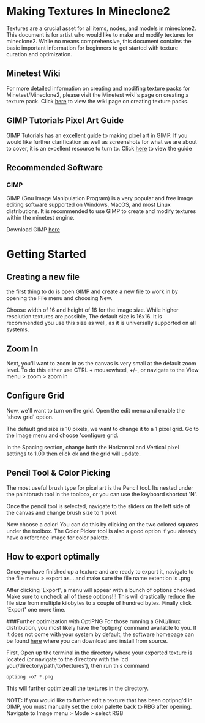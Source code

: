 # Making Textures In Mineclone2

Textures are a crucial asset for all items, nodes, and models in mineclone2. This document is for artist who would like to make and modify textures for mineclone2. While no means comprehensive, this document contains the basic important information for beginners to get started with texture curation and optimization.

## Minetest Wiki
For more detailed information on creating and modifing texture packs for Minetest/Mineclone2, please visit the Minetest wiki's page on creating a texture pack. Click [here](https://wiki.minetest.net/Creating_texture_packs) to view the wiki page on creating texture packs.

## GIMP Tutorials Pixel Art Guide
GIMP Tutorials has an excellent guide to making pixel art in GIMP. If you would like further clarification as well as screenshots for what we are about to cover, it is an excellent resource to turn to. Click [here](https://thegimptutorials.com/how-to-make-pixel-art/) to view the guide

## Recommended Software

### GIMP

GIMP (Gnu Image Manipulation Program) is a very popular and free image editing software supported on Windows, MacOS, and most Linux distributions. It is recommended to use GIMP to create and modify textures within the minetest engine. 

Download GIMP [here](http://gimp.org/)

# Getting Started
## Creating a new file
the first thing to do is open GIMP and create a new file to work in by opening the File menu and choosing New.

Choose width of 16 and height of 16 for the image size. While higher resolution textures are possible, The default size is 16x16. It is recommended you use this size as well, as it is universally supported on all systems.

## Zoom In
Next, you'll want to zoom in as the canvas is very small at the default zoom level. To do this either use CTRL + mousewheel, +/-, or navigate to the View menu > zoom > zoom in

## Configure Grid
Now, we'll want to turn on the grid. Open the edit menu and enable the 'show grid' option.

The default grid size is 10 pixels, we want to change it to a 1 pixel grid. Go to the Image menu and choose 'configure grid.

In the Spacing section, change both the Horizontal and Vertical pixel settings to 1.00 then click ok and the grid will update.

## Pencil Tool & Color Picking
The most useful brush type for pixel art is the Pencil tool. Its nested under the paintbrush tool in the toolbox, or you can use the keyboard shortcut 'N'.

Once the pencil tool is selected, navigate to the sliders on the left side of the canvas and change brush size to 1 pixel.

Now choose a color! You can do this by clicking on the two colored squares under the toolbox. The Color Picker tool is also a good option if you already have a reference image for color palette.

## How to export optimally

Once you have finished up a texture and are ready to export it, navigate to the file menu > export as... and make sure the file name extention is .png

After clicking 'Export', a menu will appear with a bunch of options checked. Make sure to uncheck all of these options!!! This will drastically reduce the file size from multiple kilobytes to a couple of hundred bytes. Finally click 'Export' one more time.

###Further optimization with OptiPNG
For those running a GNU/linux distribution, you most likely have the 'optipng' command available to you. If it does not come with your system by default, the software homepage can be found [here](https://optipng.sourceforge.net/) where you can download and install from source.

First, Open up the terminal in the directory where your exported texture is located (or navigate to the directory with the 'cd your/directory/path/to/textures'), then run this command
```
optipng -o7 *.png
```
This will further optimize all the textures in the directory.

NOTE: If you would like to further edit a texture that has been optipng'd in GIMP, you must manually set the color palette back to RBG after opening. Navigate to Image menu > Mode > select RGB
